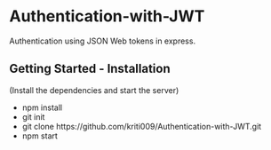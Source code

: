 # Authentication-with-JWT
Authentication using JSON Web tokens in express.

<h2>Getting Started - Installation</h2>
    (Install the dependencies and start the server)
<ul>
  <li>npm install</li>
  <li>git init</li>
  <li>git clone https://github.com/kriti009/Authentication-with-JWT.git </li>
  <li>npm start</li>
</ul>
